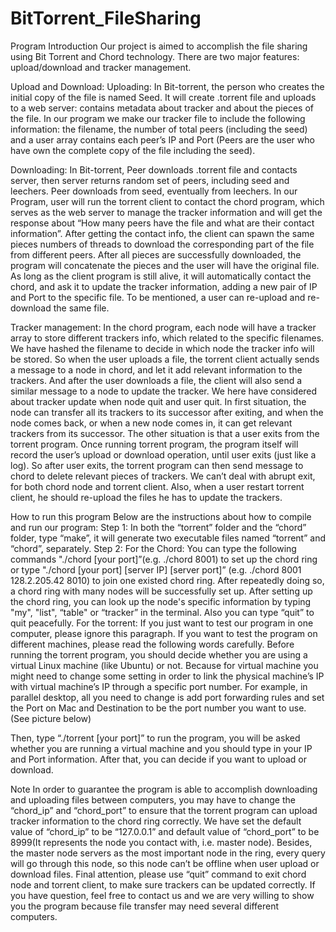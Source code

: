 # BitTorrent_FileSharing

Program Introduction
	Our project is aimed to accomplish the file sharing using Bit Torrent and Chord technology. There are two major features: upload/download and tracker management.

Upload and Download:
Uploading:
	In Bit-torrent, the person who creates the initial copy of the file is named Seed. It will create .torrent file and uploads to a web server: contains metadata about tracker and about the pieces of the file. In our program we make our tracker file to include the following information: the filename, the number of total peers (including the seed) and a user array contains each peer’s IP and Port (Peers are the user who have own the complete copy of the file including the seed).

Downloading:
	In Bit-torrent, Peer downloads .torrent file and contacts server, then server returns random set of peers, including seed and leechers. Peer downloads from seed, eventually from leechers. In our Program, user will run the torrent client to contact the chord program, which serves as the web server to manage the tracker information and will get the response about “How many peers have the file and what are their contact information”. After getting the contact info, the client can spawn the same pieces numbers of threads to download the corresponding part of the file from different peers. After all pieces are successfully downloaded, the program will concatenate the pieces and the user will have the original file. As long as the client program is still alive, it will automatically contact the chord, and ask it to update the tracker information, adding a new pair of IP and Port to the specific file.
To be mentioned, a user can re-upload and re-download the same file.

Tracker management:
	In the chord program, each node will have a tracker array to store different trackers info, which related to the specific filenames. We have hashed the filename to decide in which node the tracker info will be stored. So when the user uploads a file, the torrent client actually sends a message to a node in chord, and let it add relevant information to the trackers. And after the user downloads a file, the client will also send a similar message to a node to update the tracker. 
We here have considered about tracker update when node quit and user quit. In first situation, the node can transfer all its trackers to its successor after exiting, and when the node comes back, or when a new node comes in, it can get relevant trackers from its successor. The other situation is that a user exits from the torrent program. Once running torrent program, the program itself will record the user’s upload or download operation, until user exits (just like a log). So after user exits, the torrent program can then send message to chord to delete relevant pieces of trackers. We can’t deal with abrupt exit, for both chord node and torrent client. Also, when a user restart torrent client, he should re-upload the files he has to update the trackers.

How to run this program
Below are the instructions about how to compile and run our program:
Step 1:
	In both the “torrent” folder and the “chord” folder, type “make”, it will generate two executable files named “torrent” and “chord”, separately.
Step 2:
	For the Chord: You can type the following commands "./chord [your port]”(e.g. ./chord 8001) to set up the chord ring or type "./chord [your port] [server IP] [server port]” (e.g. ./chord 8001 128.2.205.42 8010) to join one existed chord ring. After repeatedly doing so, a chord ring with many nodes will be successfully set up. After setting up the chord ring, you can look up the node's specific information by typing "my", "list", “table" or “tracker” in the terminal. Also you can type “quit” to quit peacefully.
	For the torrent: If you just want to test our program in one computer, please ignore this paragraph. If you want to test the program on different machines, please read the following words carefully. Before running the torrent program, you should decide whether you are using a virtual Linux machine (like Ubuntu) or not. Because for virtual machine you might need to change some setting in order to link the physical machine’s IP with virtual machine’s IP through a specific port number. For example, in parallel desktop, all you need to change is add port forwarding rules and set the Port on Mac and Destination to be the port number you want to use. (See picture below)
 

Then, type “./torrent [your port]” to run the program, you will be asked whether you are running a virtual machine and you should type in your IP and Port information. After that, you can decide if you want to upload or download.  

Note
	In order to guarantee the program is able to accomplish downloading and uploading files between computers, you may have to change the “chord_ip” and “chord_port” to ensure that the torrent program can upload tracker information to the chord ring correctly. We have set the default value of “chord_ip” to be “127.0.0.1” and default value of “chord_port” to be 8999(It represents the node you contact with, i.e. master node). Besides, the master node servers as the most important node in the ring, every query will go through this node, so this node can’t be offline when user upload or download files. 
Final attention, please use “quit” command to exit chord node and torrent client, to make sure trackers can be updated correctly.
If you have question, feel free to contact us and we are very willing to show you the program because file transfer may need several different computers.
